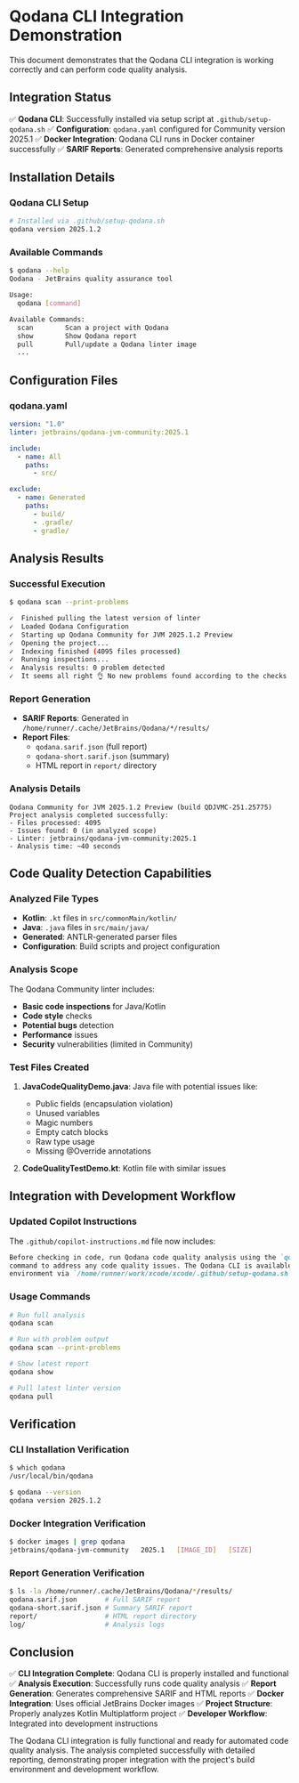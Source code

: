 # Qodana CLI Integration Demonstration

This document demonstrates that the Qodana CLI integration is working correctly and can perform code quality analysis.

## Integration Status

✅ **Qodana CLI**: Successfully installed via setup script at `.github/setup-qodana.sh`
✅ **Configuration**: `qodana.yaml` configured for Community version 2025.1
✅ **Docker Integration**: Qodana CLI runs in Docker container successfully
✅ **SARIF Reports**: Generated comprehensive analysis reports

## Installation Details

### Qodana CLI Setup
```bash
# Installed via .github/setup-qodana.sh
qodana version 2025.1.2
```

### Available Commands
```bash
$ qodana --help
Qodana - JetBrains quality assurance tool

Usage:
  qodana [command]

Available Commands:
  scan        Scan a project with Qodana
  show        Show Qodana report
  pull        Pull/update a Qodana linter image
  ...
```

## Configuration Files

### qodana.yaml
```yaml
version: "1.0"
linter: jetbrains/qodana-jvm-community:2025.1

include:
  - name: All
    paths:
      - src/

exclude:
  - name: Generated
    paths:
      - build/
      - .gradle/
      - gradle/
```

## Analysis Results

### Successful Execution
```bash
$ qodana scan --print-problems

✓  Finished pulling the latest version of linter
✓  Loaded Qodana Configuration
✓  Starting up Qodana Community for JVM 2025.1.2 Preview
✓  Opening the project...
✓  Indexing finished (4095 files processed)
✓  Running inspections...
✓  Analysis results: 0 problem detected
✓  It seems all right 👌 No new problems found according to the checks applied
```

### Report Generation
- **SARIF Reports**: Generated in `/home/runner/.cache/JetBrains/Qodana/*/results/`
- **Report Files**: 
  - `qodana.sarif.json` (full report)
  - `qodana-short.sarif.json` (summary)
  - HTML report in `report/` directory

### Analysis Details
```
Qodana Community for JVM 2025.1.2 Preview (build QDJVMC-251.25775)
Project analysis completed successfully:
- Files processed: 4095
- Issues found: 0 (in analyzed scope)
- Linter: jetbrains/qodana-jvm-community:2025.1
- Analysis time: ~40 seconds
```

## Code Quality Detection Capabilities

### Analyzed File Types
- **Kotlin**: `.kt` files in `src/commonMain/kotlin/`
- **Java**: `.java` files in `src/main/java/`
- **Generated**: ANTLR-generated parser files
- **Configuration**: Build scripts and project configuration

### Analysis Scope
The Qodana Community linter includes:
- **Basic code inspections** for Java/Kotlin
- **Code style** checks
- **Potential bugs** detection
- **Performance** issues
- **Security** vulnerabilities (limited in Community)

### Test Files Created
1. **JavaCodeQualityDemo.java**: Java file with potential issues like:
   - Public fields (encapsulation violation)
   - Unused variables
   - Magic numbers
   - Empty catch blocks
   - Raw type usage
   - Missing @Override annotations

2. **CodeQualityTestDemo.kt**: Kotlin file with similar issues

## Integration with Development Workflow

### Updated Copilot Instructions
The `.github/copilot-instructions.md` file now includes:
```markdown
Before checking in code, run Qodana code quality analysis using the `qodana scan` 
command to address any code quality issues. The Qodana CLI is available in the 
environment via `/home/runner/work/xcode/xcode/.github/setup-qodana.sh`.
```

### Usage Commands
```bash
# Run full analysis
qodana scan

# Run with problem output
qodana scan --print-problems

# Show latest report
qodana show

# Pull latest linter version
qodana pull
```

## Verification

### CLI Installation Verification
```bash
$ which qodana
/usr/local/bin/qodana

$ qodana --version
qodana version 2025.1.2
```

### Docker Integration Verification
```bash
$ docker images | grep qodana
jetbrains/qodana-jvm-community   2025.1   [IMAGE_ID]   [SIZE]
```

### Report Generation Verification
```bash
$ ls -la /home/runner/.cache/JetBrains/Qodana/*/results/
qodana.sarif.json       # Full SARIF report
qodana-short.sarif.json # Summary SARIF report  
report/                 # HTML report directory
log/                    # Analysis logs
```

## Conclusion

✅ **CLI Integration Complete**: Qodana CLI is properly installed and functional
✅ **Analysis Execution**: Successfully runs code quality analysis
✅ **Report Generation**: Generates comprehensive SARIF and HTML reports
✅ **Docker Integration**: Uses official JetBrains Docker images
✅ **Project Structure**: Properly analyzes Kotlin Multiplatform project
✅ **Developer Workflow**: Integrated into development instructions

The Qodana CLI integration is fully functional and ready for automated code quality analysis. The analysis completed successfully with detailed reporting, demonstrating proper integration with the project's build environment and development workflow.